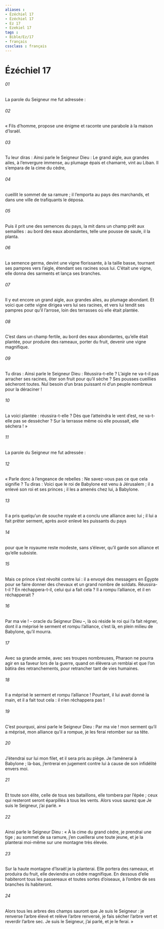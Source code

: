 ```yaml
---
aliases : 
- Ézéchiel 17
- Ézéchiel 17
- Ez 17
- Ezekiel 17
tags : 
- Bible/Ez/17
- français
cssclass : français
---
```


# Ézéchiel 17

###### 01
La parole du Seigneur me fut adressée :
###### 02
« Fils d’homme, propose une énigme et raconte une parabole à la maison d’Israël.
###### 03
Tu leur diras : Ainsi parle le Seigneur Dieu :
Le grand aigle,
aux grandes ailes,
à l’envergure immense,
au plumage épais et chamarré,
vint au Liban.
Il s’empara de la cime du cèdre,
###### 04
cueillit le sommet de sa ramure ;
il l’emporta au pays des marchands,
et dans une ville de trafiquants le déposa.
###### 05
Puis il prit une des semences du pays,
la mit dans un champ prêt aux semailles :
au bord des eaux abondantes,
telle une pousse de saule, il la planta.
###### 06
La semence germa,
devint une vigne florissante,
à la taille basse,
tournant ses pampres vers l’aigle,
étendant ses racines sous lui.
C’était une vigne,
elle donna des sarments
et lança ses branches.
###### 07
Il y eut encore un grand aigle,
aux grandes ailes,
au plumage abondant.
Et voici que cette vigne
dirigea vers lui ses racines,
et vers lui tendit ses pampres
pour qu’il l’arrose,
loin des terrasses
où elle était plantée.
###### 08
C’est dans un champ fertile,
au bord des eaux abondantes,
qu’elle était plantée,
pour produire des rameaux,
porter du fruit,
devenir une vigne magnifique.
###### 09
Tu diras : Ainsi parle le Seigneur Dieu :
Réussira-t-elle ?
L’aigle ne va-t-il pas arracher ses racines,
ôter son fruit pour qu’il sèche ?
Ses pousses cueillies sécheront toutes.
Nul besoin d’un bras puissant
ni d’un peuple nombreux
pour la déraciner !
###### 10
La voici plantée : réussira-t-elle ?
Dès que l’atteindra le vent d’est,
ne va-t-elle pas se dessécher ?
Sur la terrasse même où elle poussait,
elle séchera ! »
###### 11
La parole du Seigneur me fut adressée :
###### 12
« Parle donc à l’engeance de rebelles : Ne savez-vous pas ce que cela signifie ? Tu diras : Voici que le roi de Babylone est venu à Jérusalem ; il a enlevé son roi et ses princes ; il les a amenés chez lui, à Babylone.
###### 13
Il a pris quelqu’un de souche royale et a conclu une alliance avec lui ; il lui a fait prêter serment, après avoir enlevé les puissants du pays
###### 14
pour que le royaume reste modeste, sans s’élever, qu’il garde son alliance et qu’elle subsiste.
###### 15
Mais ce prince s’est révolté contre lui : il a envoyé des messagers en Égypte pour se faire donner des chevaux et un grand nombre de soldats. Réussira-t-il ? En réchappera-t-il, celui qui a fait cela ? Il a rompu l’alliance, et il en réchapperait ?
###### 16
Par ma vie ! – oracle du Seigneur Dieu –, là où réside le roi qui l’a fait régner, dont il a méprisé le serment et rompu l’alliance, c’est là, en plein milieu de Babylone, qu’il mourra.
###### 17
Avec sa grande armée, avec ses troupes nombreuses, Pharaon ne pourra agir en sa faveur lors de la guerre, quand on élèvera un remblai et que l’on bâtira des retranchements, pour retrancher tant de vies humaines.
###### 18
Il a méprisé le serment et rompu l’alliance ! Pourtant, il lui avait donné la main, et il a fait tout cela : il n’en réchappera pas !
###### 19
C’est pourquoi, ainsi parle le Seigneur Dieu : Par ma vie ! mon serment qu’il a méprisé, mon alliance qu’il a rompue, je les ferai retomber sur sa tête.
###### 20
J’étendrai sur lui mon filet, et il sera pris au piège. Je l’amènerai à Babylone ; là-bas, j’entrerai en jugement contre lui à cause de son infidélité envers moi.
###### 21
Et toute son élite, celle de tous ses bataillons, elle tombera par l’épée ; ceux qui resteront seront éparpillés à tous les vents. Alors vous saurez que Je suis le Seigneur, j’ai parlé. »
###### 22
Ainsi parle le Seigneur Dieu :
« À la cime du grand cèdre,
je prendrai une tige ;
au sommet de sa ramure,
j’en cueillerai une toute jeune,
et je la planterai moi-même
sur une montagne très élevée.
###### 23
Sur la haute montagne d’Israël je la planterai.
Elle portera des rameaux, et produira du fruit,
elle deviendra un cèdre magnifique.
En dessous d’elle habiteront tous les passereaux
et toutes sortes d’oiseaux,
à l’ombre de ses branches ils habiteront.
###### 24
Alors tous les arbres des champs sauront
que Je suis le Seigneur :
je renverse l’arbre élevé
et relève l’arbre renversé,
je fais sécher l’arbre vert
et reverdir l’arbre sec.
Je suis le Seigneur, j’ai parlé,
et je le ferai. »
